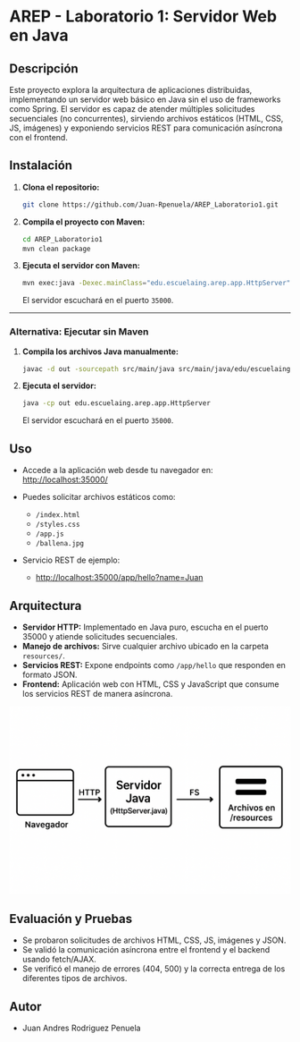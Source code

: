 # AREP - Laboratorio 1: Servidor Web en Java
## Descripción

Este proyecto explora la arquitectura de aplicaciones distribuidas, implementando un servidor web básico en Java sin el uso de frameworks como Spring. El servidor es capaz de atender múltiples solicitudes secuenciales (no concurrentes), sirviendo archivos estáticos (HTML, CSS, JS, imágenes) y exponiendo servicios REST para comunicación asíncrona con el frontend.

## Instalación


1. **Clona el repositorio:**
	```sh
	git clone https://github.com/Juan-Rpenuela/AREP_Laboratorio1.git
	```

2. **Compila el proyecto con Maven:**
	```sh
	cd AREP_Laboratorio1
	mvn clean package
	```

3. **Ejecuta el servidor con Maven:**
	```sh
	mvn exec:java -Dexec.mainClass="edu.escuelaing.arep.app.HttpServer"
	```
	El servidor escuchará en el puerto `35000`.

---

### Alternativa: Ejecutar sin Maven

1. **Compila los archivos Java manualmente:**
	```sh
	javac -d out -sourcepath src/main/java src/main/java/edu/escuelaing/arep/app/HttpServer.java
	```

2. **Ejecuta el servidor:**
	```sh
	java -cp out edu.escuelaing.arep.app.HttpServer
	```
	El servidor escuchará en el puerto `35000`.

## Uso

- Accede a la aplicación web desde tu navegador en:  
	[http://localhost:35000/](http://localhost:35000/)

- Puedes solicitar archivos estáticos como:
	- `/index.html`
	- `/styles.css`
	- `/app.js`
	- `/ballena.jpg`

- Servicio REST de ejemplo:
	- [http://localhost:35000/app/hello?name=Juan](http://localhost:35000/app/hello?name=Juan)

## Arquitectura

- **Servidor HTTP:** Implementado en Java puro, escucha en el puerto 35000 y atiende solicitudes secuenciales.
- **Manejo de archivos:** Sirve cualquier archivo ubicado en la carpeta `resources/`.
- **Servicios REST:** Expone endpoints como `/app/hello` que responden en formato JSON.
- **Frontend:** Aplicación web con HTML, CSS y JavaScript que consume los servicios REST de manera asíncrona.


![Arquitectura](./resources/images/arquitectura.png)


## Evaluación y Pruebas

- Se probaron solicitudes de archivos HTML, CSS, JS, imágenes y JSON.
- Se validó la comunicación asíncrona entre el frontend y el backend usando fetch/AJAX.
- Se verificó el manejo de errores (404, 500) y la correcta entrega de los diferentes tipos de archivos.

## Autor

- Juan Andres Rodriguez Penuela

